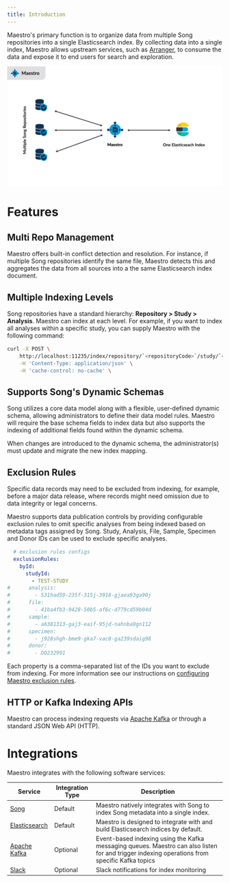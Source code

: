 ```yaml
---
title: Introduction
---
```


Maestro's primary function is to organize data from multiple Song repositories into a single Elasticsearch index. By collecting data into a single index, Maestro allows upstream services, such as <a href="/documentation/arranger" target="_blank" rel="noopener noreferrer">Arranger</a>, to consume the data and expose it to end users for search and exploration.

![Entity](./assets/MaestroArchitecture.jpg 'Maestro Architecture')

# Features

## Multi Repo Management

Maestro offers built-in conflict detection and resolution. For instance, if multiple Song repositories identify the same file, Maestro detects this and aggregates the data from all sources into a the same Elasticsearch index document.

## Multiple Indexing Levels

Song repositories have a standard hierarchy: **Repository > Study > Analysis**. Maestro can index at each level. For example, if you want to index all analyses within a specific study, you can supply Maestro with the following command:

```bash
curl -X POST \
    http://localhost:11235/index/repository/`<repositoryCode>`/study/`<studyId>` \
    -H 'Content-Type: application/json' \
    -H 'cache-control: no-cache' \
```

## Supports Song's Dynamic Schemas

Song utilizes a core data model along with a flexible, user-defined dynamic schema, allowing administrators to define their data model rules. Maestro will require the base schema fields to index data but also supports the indexing of additional fields found within the dynamic schema.
 
<Note title="Index Mapping Migrations">When changes are introduced to the dynamic schema, the administrator(s) must update and migrate the new index mapping.</Note>

## Exclusion Rules

Specific data records may need to be excluded from indexing, for example, before a major data release, where records might need omission due to data integrity or legal concerns.

Maestro supports data publication controls by providing configurable exclusion rules to omit specific analyses from being indexed based on metadata tags assigned by Song. Study, Analysis, File, Sample, Specimen and Donor IDs can be used to exclude specific analyses.

```yaml
  # exclusion rules configs
  exclusionRules:
    byId:
      studyId:
        - TEST-STUDY
#      analysis:
#        - 531had59-235f-315j-3918-gjaea93ga90j
#      file:
#        - 41ba4fb3-9428-50b5-af6c-d779cd59b04d
#      sample:
#        - a6381313-gaj3-eaif-95jd-nahnba9gn112
#      specimen:
#        - j928shgh-bme9-gka7-vac8-ga239sdaig98
#      donor:
#        - DO232991
```

Each property is a comma-separated list of the IDs you want to exclude from indexing. For more information see our instructions on <a href="/documentation/maestro/installation/configuration/exclusion/" target="_blank" rel="noopener noreferrer">configuring Maestro exclusion rules</a>.

## HTTP or Kafka Indexing APIs

Maestro can process indexing requests via <a href="https://kafka.apache.org/" target="_blank" rel="noopener noreferrer">Apache Kafka</a> or through a standard JSON Web API (HTTP).

# Integrations

Maestro integrates with the following software services:

| Service | Integration Type | Description |
|--|--|--|
| <a href="/documentation/song" target="_blank" rel="noopener noreferrer">Song</a> | Default | Maestro natively integrates with Song to index Song metadata into a single index. |
| <a href="https://www.elastic.co/" target="_blank" rel="noopener noreferrer">Elasticsearch</a> | Default | Maestro is designed to integrate with and build Elasticsearch indices by default. |
| <a href="https://kafka.apache.org/" target="_blank" rel="noopener noreferrer">Apache Kafka</a> | Optional |  Event-based indexing using the Kafka messaging queues. Maestro can also listen for and trigger indexing operations from specific Kafka topics |
| <a href="https://slack.com/" target="_blank" rel="noopener noreferrer">Slack</a> | Optional | Slack notifications for index monitoring |